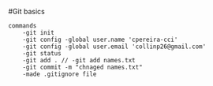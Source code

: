#Git basics
    
    commands
        -git init
        -git config -global user.name 'cpereira-cci'
        -git config -global user.email 'collinp26@gmail.com'
        -git status
        -git add . // -git add names.txt
        -git commit -m "chnaged names.txt"
        -made .gitignore file